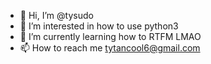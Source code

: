 - 👋 Hi, I’m @tysudo
- 👀 I’m interested in how to use python3
- 🌱 I’m currently learning how to RTFM LMAO
- 📫 How to reach me tytancool6@gmail.com
<!---
tysudo/tysudo is a ✨ special ✨ repository because its `README.md` (this file) appears on your GitHub profile.
You can click the Preview link to take a look at your changes.
--->
